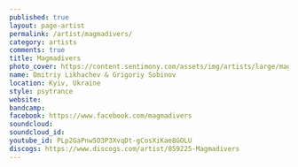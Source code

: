 ```yaml
---
published: true
layout: page-artist
permalink: /artist/magmadivers/
category: artists
comments: true
title: Magmadivers
photo_cover: https://content.sentimony.com/assets/img/artists/large/magmadivers.jpg
name: Dmitriy Likhachev & Grigoriy Sobinov
location: Kyiv, Ukraine
style: psytrance
website: 
bandcamp: 
facebook: https://www.facebook.com/magmadivers
soundcloud: 
soundcloud_id: 
youtube_id: PLp2GaPnw5O3P3XvqDt-gCosXiKae8GOLU
discogs: https://www.discogs.com/artist/859225-Magmadivers
---
```


